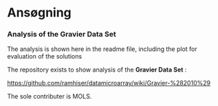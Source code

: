 # Ansøgning
### Analysis of the Gravier Data Set

The analysis is shown here in the readme file, including the plot for evaluation of the solutions

The repository exists to show analysis of the **Gravier Data Set** : 

https://github.com/ramhiser/datamicroarray/wiki/Gravier-%282010%29


The sole contributer is MOLS. 
